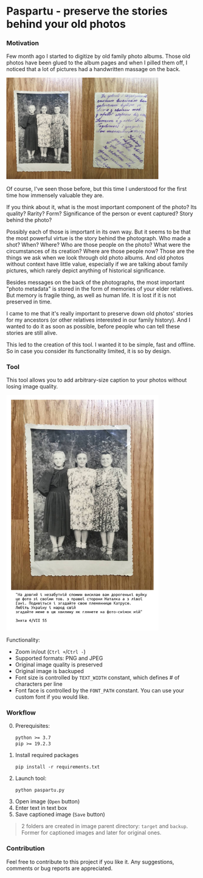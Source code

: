 # Paspartu - preserve the stories behind your old photos

### Motivation

Few month ago I started to digitize by old family photo albums.
Those old photos have been glued to the album pages and when I pilled them off, 
I noticed that a lot of pictures had a handwritten massage on the back. 

<img src="./images/original.png" alt="drawing" width="400"/>

Of course, I've seen those before, but this time I understood for the first time how 
immensely valuable they are.

If you think about it, what is the most important component of the photo? Its quality? Rarity? Form? Significance of 
the person or event captured? Story behind the photo? 

Possibly each of those is important in its own way. But it seems to be that the most powerful virtue is the 
story behind the photograph. Who made a shot? When? Where? Who are those people on the photo? What were the 
circumstances of its creation? Where are those people now? Those are the things we ask when we look through 
old photo albums. And old photos without context have little value, especially if we are talking 
about family pictures, which rarely depict anything of historical significance.

Besides messages on the back of the photographs, the most important "photo metadata" is stored in the form of 
memories of your elder relatives. But memory is fragile thing, as well as human life. 
It is lost if it is not preserved in time.

I came to me that it's really important to preserve down old photos' stories for my ancestors 
(or other relatives interested in our family history). And I wanted to do it as soon as possible, before
people who can tell these stories are still alive.
 
 This led to the creation of this tool. I wanted it to be simple, fast and offline. So in case you consider its 
 functionality limited, it is so by design.  

### Tool

This tool allows you to add arbitrary-size caption to your photos without losing 
image quality.

<img src="./images/captioned.jpg" alt="drawing" width="400"/>

Functionality:

- Zoom in/out (`Ctrl +`/`Ctrl -`)
- Supported formats: PNG and JPEG
- Original image quality is preserved
- Original image is backuped
- Font size is controlled by `TEXT_WIDTH` constant, which defines # of characters per line
- Font face is controlled by the `FONT_PATH` constant. You can use your custom font if you would like.

### Workflow

0) Prerequisites:
    ```
    python >= 3.7
    pip >= 19.2.3
    ```
1) Install required packages
    ```shell script
    pip install -r requirements.txt
    ```
2) Launch tool:
    ```shell script
    python paspartu.py
    ```
3) Open image (`Open` button)
4) Enter text in text box
5) Save captioned image (`Save` button)
> 2 folders are created in image parent directory: `target` and `backup`. 
> Former for captioned images and later for original ones.

### Contribution

Feel free to contribute to this project if you like it.
Any suggestions, comments or bug reports are appreciated.

